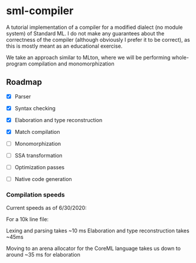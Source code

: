 # sml-compiler

A tutorial implementation of a compiler for a modified dialect (no module system) of Standard ML. I do not make any guarantees about the correctness of the compiler (although obviously I prefer it to be correct), as this is mostly meant as an educational exercise.

We take an approach similar to MLton, where we will be performing whole-program compilation and monomorphization

## Roadmap

- [X] Parser
- [X] Syntax checking
- [X] Elaboration and type reconstruction
- [X] Match compilation
- [ ] Monomorphization
- [ ] SSA transformation
- [ ] Optimization passes
- [ ] Native code generation


### Compilation speeds

Current speeds as of 6/30/2020:

For a 10k line file:

Lexing and parsing takes ~10 ms
Elaboration and type reconstruction takes ~45ms

Moving to an arena allocator for the CoreML language takes us down to around ~35 ms for elaboration
